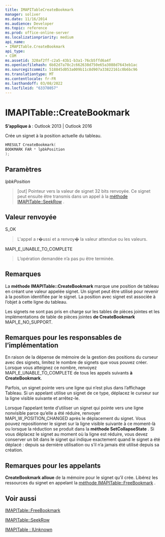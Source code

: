 ```yaml
---
title: IMAPITableCreateBookmark
manager: soliver
ms.date: 11/16/2014
ms.audience: Developer
ms.topic: reference
ms.prod: office-online-server
ms.localizationpriority: medium
api_name:
- IMAPITable.CreateBookmark
api_type:
- COM
ms.assetid: 320af2ff-c2a5-43b1-b3a1-76cb5ffd6a4f
ms.openlocfilehash: 6b82d7a78c2c662638d750e65a3088d7643eb1ac
ms.sourcegitcommit: 518845d053a009b11c8d907a33822161c0b6bc96
ms.translationtype: MT
ms.contentlocale: fr-FR
ms.lasthandoff: 03/08/2022
ms.locfileid: "63378057"
---
```

# <a name="imapitablecreatebookmark"></a>IMAPITable::CreateBookmark

  
  
**S’applique à** : Outlook 2013 | Outlook 2016 
  
Crée un signet à la position actuelle du tableau.
  
```cpp
HRESULT CreateBookmark(
BOOKMARK FAR * lpbkPosition
);
```

## <a name="parameters"></a>Paramètres

 _lpbkPosition_
  
> [out] Pointeur vers la valeur de signet 32 bits renvoyée. Ce signet peut ensuite être transmis dans un appel à la [méthode IMAPITable::SeekRow](imapitable-seekrow.md) . 
    
## <a name="return-value"></a>Valeur renvoyée

S_OK 
  
> L'appel a r�ussi et a renvoy� la valeur attendue ou les valeurs.
    
MAPI_E_UNABLE_TO_COMPLETE 
  
> L’opération demandée n’a pas pu être terminée.
    
## <a name="remarks"></a>Remarques

La **méthode IMAPITable::CreateBookmark** marque une position de tableau en créant une valeur appelée signet. Un signet peut être utilisé pour revenir à la position identifiée par le signet. La position avec signet est associée à l’objet à cette ligne du tableau. 
  
Les signets ne sont pas pris en charge sur les tables de pièces jointes et les implémentations de table de pièces jointes **de CreateBookmark** MAPI_E_NO_SUPPORT. 
  
## <a name="notes-to-implementers"></a>Remarques pour les responsables de l’implémentation

En raison de la dépense de mémoire de la gestion des positions du curseur avec des signets, limitez le nombre de signets que vous pouvez créer. Lorsque vous atteignez ce nombre, renvoyez MAPI_E_UNABLE_TO_COMPLETE de tous les appels suivants **à CreateBookmark**.
  
Parfois, un signet pointe vers une ligne qui n’est plus dans l’affichage Tableau. Si un appelant utilise un signet de ce type, déplacez le curseur sur la ligne visible suivante et arrêtez-le. 
  
Lorsque l’appelant tente d’utiliser un signet qui pointe vers une ligne nonvisible parce qu’elle a été réduire, renvoyer MAPI_W_POSITION_CHANGED après le déplacement du signet. Vous pouvez repositionner le signet sur la ligne visible suivante à ce moment-là ou lorsque la réduction se produit dans la **méthode SetCollapseState** . Si vous déplacez le signet au moment où la ligne est réduire, vous devez conserver un bit dans le signet qui indique exactement quand le signet a été déplacé : depuis sa dernière utilisation ou s’il n’a jamais été utilisé depuis sa création. 
  
## <a name="notes-to-callers"></a>Remarques pour les appelants

 **CreateBookmark alloue** de la mémoire pour le signet qu’il crée. Libérez les ressources du signet en appelant la [méthode IMAPITable::FreeBookmark](imapitable-freebookmark.md) . 
  
## <a name="see-also"></a>Voir aussi



[IMAPITable::FreeBookmark](imapitable-freebookmark.md)
  
[IMAPITable::SeekRow](imapitable-seekrow.md)
  
[IMAPITable : IUnknown](imapitableiunknown.md)

